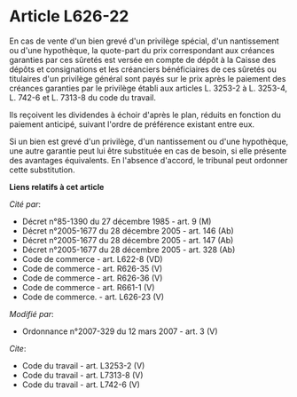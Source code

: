 # Article L626-22

En cas de vente d'un bien grevé d'un privilège spécial, d'un nantissement ou d'une hypothèque, la quote-part du prix
correspondant aux créances garanties par ces sûretés est versée en compte de dépôt à la Caisse des dépôts et consignations et
les créanciers bénéficiaires de ces sûretés ou titulaires d'un privilège général sont payés sur le prix après le paiement des
créances garanties par le privilège établi aux articles L. 3253-2 à L. 3253-4, L. 742-6 et L. 7313-8 du code du travail. 

Ils reçoivent les dividendes à échoir d'après le plan, réduits en fonction du paiement anticipé, suivant l'ordre de
préférence existant entre eux. 

Si un bien est grevé d'un privilège, d'un nantissement ou d'une hypothèque, une autre garantie peut lui être substituée en
cas de besoin, si elle présente des avantages équivalents. En l'absence d'accord, le tribunal peut ordonner cette
substitution.

**Liens relatifs à cet article**

_Cité par_:

  - Décret n°85-1390 du 27 décembre 1985 - art. 9 (M)
  - Décret n°2005-1677 du 28 décembre 2005 - art. 146 (Ab)
  - Décret n°2005-1677 du 28 décembre 2005 - art. 147 (Ab)
  - Décret n°2005-1677 du 28 décembre 2005 - art. 328 (Ab)
  - Code de commerce - art. L622-8 (VD)
  - Code de commerce - art. R626-35 (V)
  - Code de commerce - art. R626-36 (V)
  - Code de commerce - art. R661-1 (V)
  - Code de commerce. - art. L626-23 (V)

_Modifié par_:

  - Ordonnance n°2007-329 du 12 mars 2007 - art. 3 (V)

_Cite_:

  - Code du travail - art. L3253-2 (V)
  - Code du travail - art. L7313-8 (V)
  - Code du travail - art. L742-6 (V)

